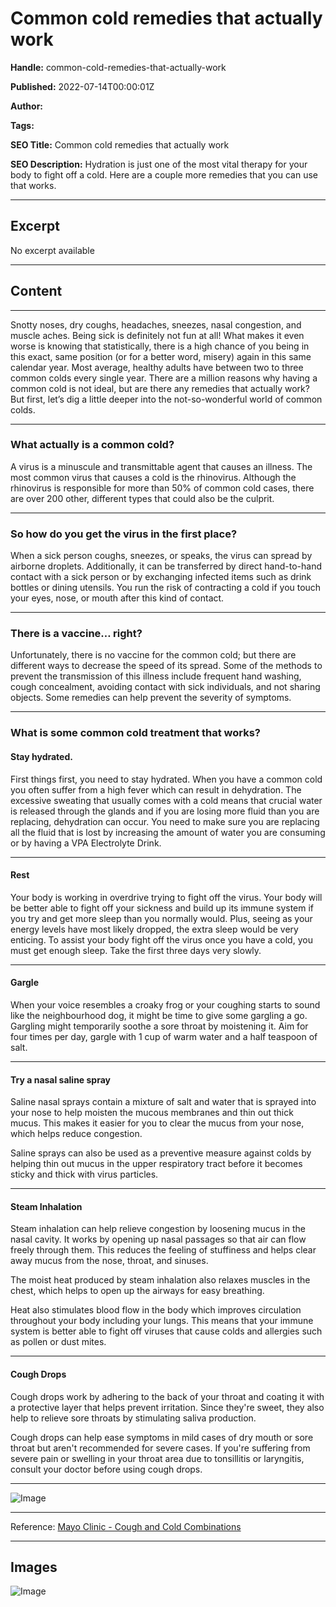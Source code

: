 # Common cold remedies that actually work

**Handle:** common-cold-remedies-that-actually-work

**Published:** 2022-07-14T00:00:01Z

**Author:**  

**Tags:** 

**SEO Title:** Common cold remedies that actually work

**SEO Description:** Hydration is just one of the most vital therapy for your body to fight off a cold. Here are a couple more remedies that you can use that works.

---

## Excerpt

No excerpt available

---

## Content

---

Snotty noses, dry coughs, headaches, sneezes, nasal congestion, and muscle aches. Being sick is definitely not fun at all! What makes it even worse is knowing that statistically, there is a high chance of you being in this exact, same position (or for a better word, misery) again in this same calendar year. Most average, healthy adults have between two to three common colds every single year. There are a million reasons why having a common cold is not ideal, but are there any remedies that actually work? But first, let’s dig a little deeper into the not-so-wonderful world of common colds.

---

### What actually is a common cold?

A virus is a minuscule and transmittable agent that causes an illness. The most common virus that causes a cold is the rhinovirus. Although the rhinovirus is responsible for more than 50% of common cold cases, there are over 200 other, different types that could also be the culprit.

---

### So how do you get the virus in the first place?

When a sick person coughs, sneezes, or speaks, the virus can spread by airborne droplets. Additionally, it can be transferred by direct hand-to-hand contact with a sick person or by exchanging infected items such as drink bottles or dining utensils. You run the risk of contracting a cold if you touch your eyes, nose, or mouth after this kind of contact.

---

### There is a vaccine… right?

Unfortunately, there is no vaccine for the common cold; but there are different ways to decrease the speed of its spread. Some of the methods to prevent the transmission of this illness include frequent hand washing, cough concealment, avoiding contact with sick individuals, and not sharing objects. Some remedies can help prevent the severity of symptoms.

---

### What is some common cold treatment that works?

#### Stay hydrated.

First things first, you need to stay hydrated. When you have a common cold you often suffer from a high fever which can result in dehydration. The excessive sweating that usually comes with a cold means that crucial water is released through the glands and if you are losing more fluid than you are replacing, dehydration can occur. You need to make sure you are replacing all the fluid that is lost by increasing the amount of water you are consuming or by having a VPA Electrolyte Drink.

---

#### Rest

Your body is working in overdrive trying to fight off the virus. Your body will be better able to fight off your sickness and build up its immune system if you try and get more sleep than you normally would. Plus, seeing as your energy levels have most likely dropped, the extra sleep would be very enticing. To assist your body fight off the virus once you have a cold, you must get enough sleep. Take the first three days very slowly.

---

#### Gargle

When your voice resembles a croaky frog or your coughing starts to sound like the neighbourhood dog, it might be time to give some gargling a go. Gargling might temporarily soothe a sore throat by moistening it. Aim for four times per day, gargle with 1 cup of warm water and a half teaspoon of salt.

---

#### Try a nasal saline spray

Saline nasal sprays contain a mixture of salt and water that is sprayed into your nose to help moisten the mucous membranes and thin out thick mucus. This makes it easier for you to clear the mucus from your nose, which helps reduce congestion.

Saline sprays can also be used as a preventive measure against colds by helping thin out mucus in the upper respiratory tract before it becomes sticky and thick with virus particles.

---

#### Steam Inhalation

Steam inhalation can help relieve congestion by loosening mucus in the nasal cavity. It works by opening up nasal passages so that air can flow freely through them. This reduces the feeling of stuffiness and helps clear away mucus from the nose, throat, and sinuses.

The moist heat produced by steam inhalation also relaxes muscles in the chest, which helps to open up the airways for easy breathing.

Heat also stimulates blood flow in the body which improves circulation throughout your body including your lungs. This means that your immune system is better able to fight off viruses that cause colds and allergies such as pollen or dust mites.

---

#### Cough Drops

Cough drops work by adhering to the back of your throat and coating it with a protective layer that helps prevent irritation. Since they're sweet, they also help to relieve sore throats by stimulating saliva production.

Cough drops can help ease symptoms in mild cases of dry mouth or sore throat but aren't recommended for severe cases. If you're suffering from severe pain or swelling in your throat area due to tonsillitis or laryngitis, consult your doctor before using cough drops.

---

![Image](https://i.shgcdn.com/1cf27c34-213c-46dd-a339-f1b1cc738099/-/format/auto/-/preview/3000x3000/-/quality/lighter/)

---

Reference: [Mayo Clinic - Cough and Cold Combinations](https://www.mayoclinic.org/drugs-supplements/cough-and-cold-combinations-oral-route/before-using/drg-20061164)

---

## Images

![Image](undefined)

